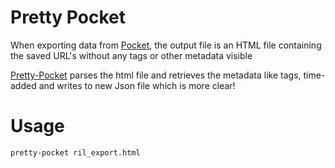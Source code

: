 # Pretty Pocket

When exporting data from [Pocket](https://getpocket.com/export), the output file is an HTML file containing the saved URL's without any tags or other metadata visible

[Pretty-Pocket](https://github.com/n89nanda/pretty-pocket) parses the html file and retrieves the metadata like tags, time-added and writes to new Json file which is more clear!

# Usage

`pretty-pocket ril_export.html`

